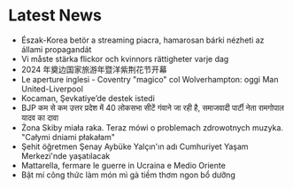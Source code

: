 # Latest News
-  Észak-Korea betör a streaming piacra, hamarosan bárki nézheti az állami propagandát
-  Vi måste stärka flickor och kvinnors rättigheter varje dag
-  2024 年奠边国家旅游年暨洋紫荆花节开幕
-  Le aperture inglesi - Coventry "magico" col Wolverhampton: oggi Man United-Liverpool
-  Kocaman, Şevkatiye’de destek istedi
-  BJP कम से कम उत्तर प्रदेश में 40 लोकसभा सीटें गंवाने जा रही है, समाजवादी पार्टी नेता रामगोपाल यादव का दावा
-  Żona Skiby miała raka. Teraz mówi o problemach zdrowotnych muzyka. "Całymi dniami płakałam"
-  Şehit öğretmen Şenay Aybüke Yalçın'ın adı Cumhuriyet Yaşam Merkezi'nde yaşatılacak
-  Mattarella, fermare le guerre in Ucraina e Medio Oriente
-  Bật mí công thức làm món mì gà tiềm thơm ngon bổ dưỡng
